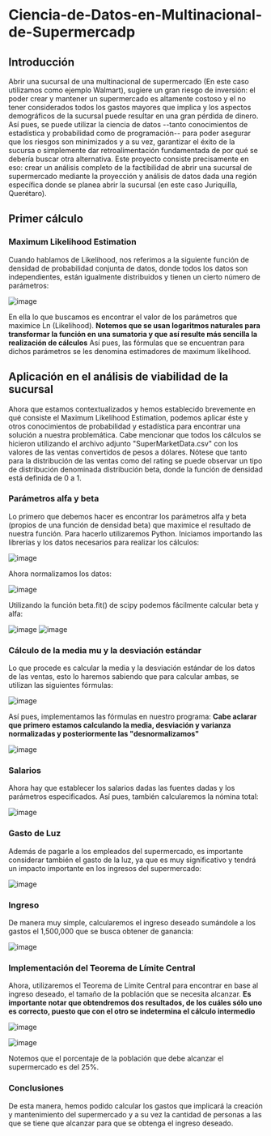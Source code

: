 # Ciencia-de-Datos-en-Multinacional-de-Supermercadp

## Introducción
Abrir una sucursal de una multinacional de supermercado (En este caso utilizamos como ejemplo Walmart), sugiere un gran riesgo de inversión: el poder crear y mantener un supermercado es altamente costoso y el no tener considerados todos los gastos mayores que implica y los aspectos demográficos de la sucursal puede resultar en una gran pérdida de dinero. Así pues, se puede utilizar la ciencia de datos --tanto conocimientos de estadística y probabilidad como de programación-- para poder asegurar que los riesgos son minimizados y a su vez, garantizar el éxito de la sucursa o simplemente dar retroalimentación fundamentada de por qué se debería buscar otra alternativa.
Este proyecto consiste precisamente en eso: crear un análisis completo de la factibilidad de abrir una sucursal de supermercado mediante la proyección y análisis de datos dada una región específica donde se planea abrir la sucursal (en este caso Juriquilla, Querétaro).

## Primer cálculo
### Maximum Likelihood Estimation
Cuando hablamos de Likelihood, nos referimos a la siguiente función de densidad de probabilidad conjunta de datos, donde todos los datos son independientes, están igualmente distribuidos y tienen un cierto número de parámetros:

![image](https://github.com/user-attachments/assets/f45c83e3-8028-41c2-a9c8-6a08f826e036)

En ella lo que buscamos es encontrar el valor de los parámetros que maximice Ln (Likelihood). **Notemos que se usan logaritmos naturales para transformar la función en una sumatoria y que así resulte más sencilla la realización de cálculos**
Así pues, las fórmulas que se encuentran para dichos parámetros se les denomina estimadores de maximum likelihood.

## Aplicación en el análisis de viabilidad de la sucursal
Ahora que estamos contextualizados y hemos establecido brevemente en qué consiste el Maximum Likelihood Estimation, podemos aplicar éste y otros conocimientos de probabilidad y estadística para encontrar una solución a nuestra problemática. Cabe mencionar que todos los cálculos se hicieron utilizando el archivo adjunto "SuperMarketData.csv" con los valores de las ventas convertidos de pesos a dólares.
Nótese que tanto para la distribución de las ventas como del rating se puede observar un tipo de distribución denominada distribución beta, donde la función de densidad está definida de 0 a 1.

### Parámetros alfa y beta
Lo primero que debemos hacer es encontrar los parámetros alfa y beta (propios de una función de densidad beta) que maximice el resultado de nuestra función. Para hacerlo utilizaremos Python.
Iniciamos importando las librerías y los datos necesarios para realizar los cálculos:

![image](https://github.com/user-attachments/assets/f5a4b30c-7927-43e7-b908-9451aaf4ba6b)

Ahora normalizamos los datos:

![image](https://github.com/user-attachments/assets/eea97594-f923-4d8b-9334-5c6dcee1b6e7)

Utilizando la función beta.fit() de scipy podemos fácilmente calcular beta y alfa:

![image](https://github.com/user-attachments/assets/1770eaec-65f7-48e1-944c-f68240de032e)
![image](https://github.com/user-attachments/assets/1f5d5526-e3e2-44d0-9291-3ac9b15358fd)

### Cálculo de la media mu y la desviación estándar
Lo que procede es calcular la media y la desviación estándar de los datos de las ventas, esto lo haremos sabiendo que para calcular ambas, se utilizan las siguientes fórmulas:

![image](https://github.com/user-attachments/assets/b9c42925-612f-4817-98d1-5e672c6ecaaf)

Así pues, implementamos las fórmulas en nuestro programa:
**Cabe aclarar que primero estamos calculando la media, desviación y varianza normalizadas y posteriormente las "desnormalizamos"**

![image](https://github.com/user-attachments/assets/d05617cd-88f3-4dbe-aa82-9bbb48942b39)

### Salarios
Ahora hay que establecer los salarios dadas las fuentes dadas y los parámetros especificados. Así pues, también calcularemos la nómina total:

![image](https://github.com/user-attachments/assets/1aa3d4ac-73e4-4cf0-b52d-e4d6259f34a2)

### Gasto de Luz
Además de pagarle a los empleados del supermercado, es importante considerar también el gasto de la luz, ya que es muy significativo y tendrá un impacto importante en los ingresos del supermercado:

![image](https://github.com/user-attachments/assets/66b8f550-a8b9-4a1c-8c33-0393d3fa57bf)

### Ingreso
De manera muy simple, calcularemos el ingreso deseado sumándole a los gastos el 1,500,000 que se busca obtener de ganancia:

![image](https://github.com/user-attachments/assets/b8573f4c-f9f9-4cbc-8671-811b16bcbaba)

### Implementación del Teorema de Límite Central
Ahora, utilizaremos el Teorema de Límite Central para encontrar en base al ingreso deseado, el tamaño de la población que se necesita alcanzar.
**Es importante notar que obtendremos dos resultados, de los cuáles sólo uno es correcto, puesto que con el otro se indetermina el cálculo intermedio**

![image](https://github.com/user-attachments/assets/7c205d92-90b2-4a80-9529-fd69e9bf76b1)

![image](https://github.com/user-attachments/assets/9bf1dcae-f757-4d94-81e7-419739f6bc2b)

Notemos que el porcentaje de la población que debe alcanzar el supermercado es del 25%.

### Conclusiones
De esta manera, hemos podido calcular los gastos que implicará la creación y mantenimiento del supermercado y a su vez la cantidad de personas a las que se tiene que alcanzar para que se obtenga el ingreso deseado.

